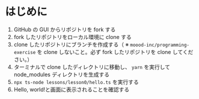 # はじめに

1. GitHub の GUI からリポジトリを fork する
1. fork したリポジトリをローカル環境に clone する
1. clone したリポジトリにブランチを作成する（ ※ `moood-inc/programming-exercise` を clone しないこと。必ず fork したリポジトリを clone してください。）
1. ターミナルで clone したディレクトリに移動し、 `yarn` を実行して node_modules ディレクトリを生成する
1. `npx ts-node lessons/lesson0/hello.ts` を実行する
1. Hello, world!と画面に表示されることを確認する
